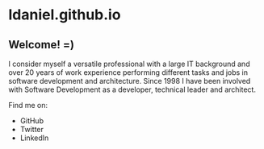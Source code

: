 # ldaniel.github.io

## Welcome! =)

I consider myself a versatile professional with a large IT background and over 20 years of work experience performing different tasks and jobs in software development and architecture. Since 1998 I have been involved with Software Development as a developer, technical leader and architect.

Find me on: 

- GitHub
- Twitter 
- LinkedIn
